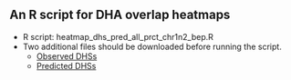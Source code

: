 ## An R script for DHA overlap heatmaps
  * R script: heatmap_dhs_pred_all_prct_chr1n2_bep.R
  * Two additional files should be downloaded before running the script.
     * [Observed DHSs](https://drive.google.com/uc?id=11ScfVNSh52hncmaOgey64HQo1zVoR22g&export=download)
     * [Predicted DHSs](https://drive.google.com/uc?id=1-l_UEOHAfoeBbi-3MVncO90AnYSoj6ub&export=download)
